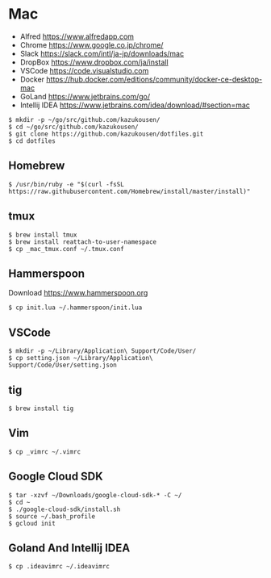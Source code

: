 
# Mac

- Alfred https://www.alfredapp.com
- Chrome https://www.google.co.jp/chrome/
- Slack https://slack.com/intl/ja-jp/downloads/mac
- DropBox https://www.dropbox.com/ja/install
- VSCode https://code.visualstudio.com
- Docker https://hub.docker.com/editions/community/docker-ce-desktop-mac
- GoLand https://www.jetbrains.com/go/
- Intellij IDEA https://www.jetbrains.com/idea/download/#section=mac

```console
$ mkdir -p ~/go/src/github.com/kazukousen/
$ cd ~/go/src/github.com/kazukousen/
$ git clone https://github.com/kazukousen/dotfiles.git
$ cd dotfiles
```

## Homebrew

```console
$ /usr/bin/ruby -e "$(curl -fsSL https://raw.githubusercontent.com/Homebrew/install/master/install)"
```

## tmux

```console
$ brew install tmux
$ brew install reattach-to-user-namespace
$ cp _mac_tmux.conf ~/.tmux.conf
```

## Hammerspoon

Download https://www.hammerspoon.org

```console
$ cp init.lua ~/.hammerspoon/init.lua
```

## VSCode

```console
$ mkdir -p ~/Library/Application\ Support/Code/User/
$ cp setting.json ~/Library/Application\ Support/Code/User/setting.json
```

## tig

```console
$ brew install tig
```

## Vim

```console
$ cp _vimrc ~/.vimrc
```

## Google Cloud SDK

```console
$ tar -xzvf ~/Downloads/google-cloud-sdk-* -C ~/
$ cd ~
$ ./google-cloud-sdk/install.sh
$ source ~/.bash_profile
$ gcloud init
```

## Goland And Intellij IDEA

```console
$ cp .ideavimrc ~/.ideavimrc
```
